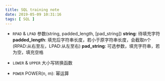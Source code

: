 ```yaml
---
title: SQL training note
date: 2019-05-09 10:31:16
tags: [ SQL ]
---
```

- `RPAD` & `LPAD`
参数(string, padded_length, [pad_string])
**string**: 待填充字符
**padded_length**: 填充后字符串长度，若小于原字符串长度，会截取n个(RPAD:从右至左，LPAD:从左至右)
**pad_string**: 可选参数，填充字符串，若为空，填充空格

- `LOWER` & `UPPER`
大小写转换函数

- `POWER`
POWER(n, m): 幂运算